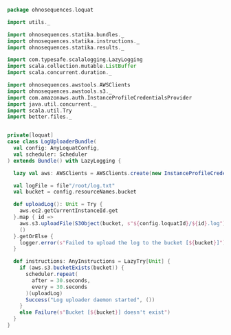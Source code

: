 
```scala
package ohnosequences.loquat

import utils._

import ohnosequences.statika.bundles._
import ohnosequences.statika.instructions._
import ohnosequences.statika.results._

import com.typesafe.scalalogging.LazyLogging
import scala.collection.mutable.ListBuffer
import scala.concurrent.duration._

import ohnosequences.awstools.AWSClients
import ohnosequences.awstools.s3._
import com.amazonaws.auth.InstanceProfileCredentialsProvider
import java.util.concurrent._
import scala.util.Try
import better.files._


private[loquat]
case class LogUploaderBundle(
  val config: AnyLoquatConfig,
  val scheduler: Scheduler
) extends Bundle() with LazyLogging {

  lazy val aws: AWSClients = AWSClients.create(new InstanceProfileCredentialsProvider())

  val logFile = file"/root/log.txt"
  val bucket = config.resourceNames.bucket

  def uploadLog(): Unit = Try {
    aws.ec2.getCurrentInstanceId.get
  }.map { id =>
    aws.s3.uploadFile(S3Object(bucket, s"${config.loquatId}/${id}.log"), logFile.toJava)
    ()
  }.getOrElse {
    logger.error(s"Failed to upload the log to the bucket [${bucket}]")
  }

  def instructions: AnyInstructions = LazyTry[Unit] {
    if (aws.s3.bucketExists(bucket)) {
      scheduler.repeat(
        after = 30.seconds,
        every = 30.seconds
      )(uploadLog)
      Success("Log uploader daemon started", ())
    }
    else Failure(s"Bucket [${bucket}] doesn't exist")
  }
}

```




[main/scala/ohnosequences/loquat/configs.scala]: configs.scala.md
[main/scala/ohnosequences/loquat/dataMappings.scala]: dataMappings.scala.md
[main/scala/ohnosequences/loquat/dataProcessing.scala]: dataProcessing.scala.md
[main/scala/ohnosequences/loquat/logger.scala]: logger.scala.md
[main/scala/ohnosequences/loquat/loquats.scala]: loquats.scala.md
[main/scala/ohnosequences/loquat/manager.scala]: manager.scala.md
[main/scala/ohnosequences/loquat/terminator.scala]: terminator.scala.md
[main/scala/ohnosequences/loquat/utils.scala]: utils.scala.md
[main/scala/ohnosequences/loquat/worker.scala]: worker.scala.md
[test/scala/ohnosequences/loquat/test/config.scala]: ../../../../test/scala/ohnosequences/loquat/test/config.scala.md
[test/scala/ohnosequences/loquat/test/data.scala]: ../../../../test/scala/ohnosequences/loquat/test/data.scala.md
[test/scala/ohnosequences/loquat/test/dataMappings.scala]: ../../../../test/scala/ohnosequences/loquat/test/dataMappings.scala.md
[test/scala/ohnosequences/loquat/test/dataProcessing.scala]: ../../../../test/scala/ohnosequences/loquat/test/dataProcessing.scala.md
[test/scala/ohnosequences/loquat/test/md5.scala]: ../../../../test/scala/ohnosequences/loquat/test/md5.scala.md